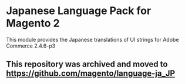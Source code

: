 # Japanese Language Pack for Magento 2
This module provides the Japanese translations of UI strings for Adobe Commerce 2.4.6-p3
## This repository was archived and moved to https://github.com/magento/language-ja_JP
